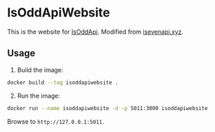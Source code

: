 # IsOddApiWebsite
This is the website for [IsOddApi](https://github.com/mitanshu7/IsOddApi). Modified from [isevenapi.xyz](https://isevenapi.xyz/).


## Usage
1. Build the image:

```sh
docker build --tag isoddapiwebsite .
```

2. Run the image:

```sh
docker run --name isoddapiwebsite -d -p 5011:3000 isoddapiwebsite
```

Browse to `http://127.0.0.1:5011`.
